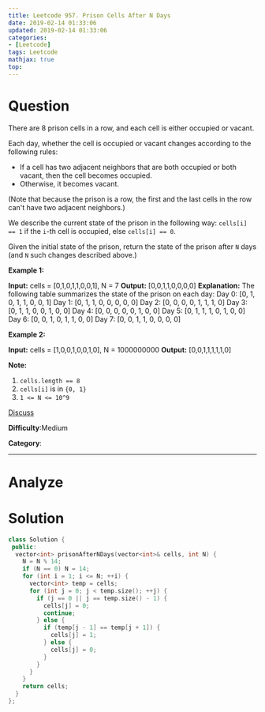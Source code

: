 ```yaml
---
title: Leetcode 957. Prison Cells After N Days
date: 2019-02-14 01:33:06
updated: 2019-02-14 01:33:06
categories: 
- [Leetcode]
tags: Leetcode
mathjax: true
top:
---
```


# Question


There are 8 prison cells in a row, and each cell is either occupied or vacant.

Each day, whether the cell is occupied or vacant changes according to the following rules:

-   If a cell has two adjacent neighbors that are both occupied or both vacant, then the cell becomes occupied.
-   Otherwise, it becomes vacant.

(Note that because the prison is a row, the first and the last cells in the row can't have two adjacent neighbors.)

We describe the current state of the prison in the following way: `cells[i] == 1`  if the  `i`-th cell is occupied, else  `cells[i] == 0`.

Given the initial state of the prison, return the state of the prison after  `N`  days (and  `N`  such changes described above.)

**Example 1:**

**Input:** cells = [0,1,0,1,1,0,0,1], N = 7
**Output:** [0,0,1,1,0,0,0,0]
**Explanation:** The following table summarizes the state of the prison on each day:
Day 0: [0, 1, 0, 1, 1, 0, 0, 1]
Day 1: [0, 1, 1, 0, 0, 0, 0, 0]
Day 2: [0, 0, 0, 0, 1, 1, 1, 0]
Day 3: [0, 1, 1, 0, 0, 1, 0, 0]
Day 4: [0, 0, 0, 0, 0, 1, 0, 0]
Day 5: [0, 1, 1, 1, 0, 1, 0, 0]
Day 6: [0, 0, 1, 0, 1, 1, 0, 0]
Day 7: [0, 0, 1, 1, 0, 0, 0, 0]

**Example 2:**

**Input:** cells = [1,0,0,1,0,0,1,0], N = 1000000000
**Output:** [0,0,1,1,1,1,1,0]

**Note:**

1.  `cells.length == 8`
2.  `cells[i]`  is in  `{0, 1}`
3.  `1 <= N <= 10^9`

[Discuss](https://leetcode.com/problems/prison-cells-after-n-days/discuss)

**Difficulty**:Medium

**Category**:

<!-- more -->

------------

# Analyze

# Solution

```cpp
class Solution {
 public:
  vector<int> prisonAfterNDays(vector<int>& cells, int N) {
    N = N % 14;
    if (N == 0) N = 14;
    for (int i = 1; i <= N; ++i) {
      vector<int> temp = cells;
      for (int j = 0; j < temp.size(); ++j) {
        if (j == 0 || j == temp.size() - 1) {
          cells[j] = 0;
          continue;
        } else {
          if (temp[j - 1] == temp[j + 1]) {
            cells[j] = 1;
          } else {
            cells[j] = 0;
          }
        }
      }
    }
    return cells;
  }
};
```